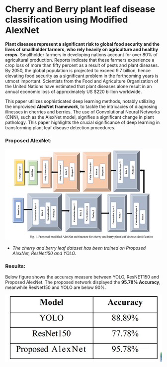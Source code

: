 # Cherry and Berry plant leaf disease classification using Modified AlexNet
**Plant diseases represent a significant risk to global food security and the lives of smallholder farmers, who rely heavily on agriculture and healthy crops.** Smallholder farmers in developing nations account for over 80% of agricultural production. Reports indicate that these farmers experience a crop loss of more than fifty percent as a result of pests and plant diseases. By 2050, the global population is projected to exceed 9.7 billion, hence elevating food security as a significant problem in the forthcoming years is utmost important. Scientists from the Food and Agriculture Organization of the United Nations have estimated that plant diseases alone result in an annual economic loss of approximately US $220 billion worldwide.

This paper utilizes sophisticated deep learning methods, notably utilizing the improvised **AlexNet framework**, to tackle the intricacies of diagnosing illnesses in cherries and berries. The use of Convolutional Neural Networks (CNN), such as the AlexNet model, signifies a significant change in plant pathology. This paper highlights the crucial significance of deep learning in transforming plant leaf disease detection procedures.

### Proposed AlexNet:
![Propposed AlexNet](/Proposed%20modified%20AlexNet%20architecture.png)

* *The cherry and berry leaf dataset has been trained on Proposed AlexNet, ResNet150 and YOLO.*

### Results:
Below figure shows the accuracy measure between YOLO, ResNET150 and Proposed AlexNet. The proposed network displayed the **95.78% Accuracy**, meanwhile ResNet150 and YOLO are below 90%.

![Comparision Results along wiht ResNET-150 and YOLO](/Results/Accuracy%20comparision%20with%20other%20Neural%20Network%20Models.JPG)
